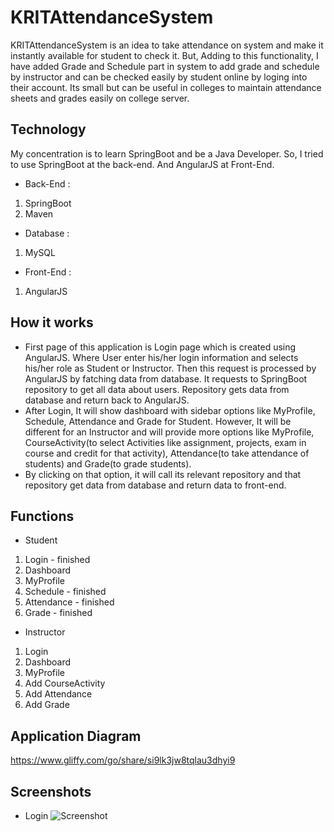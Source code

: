 # KRITAttendanceSystem

KRITAttendanceSystem is an idea to take attendance on system and make it instantly available for student to check it. But, Adding to
this functionality, I have added Grade and Schedule part in system to add grade and schedule by instructor and can be 
checked easily by student online by loging into their account. Its small but can be useful in colleges to maintain attendance sheets and
grades easily on college server.

## Technology

My concentration is to learn SpringBoot and be a Java Developer. So, I tried to use SpringBoot at the back-end. And AngularJS at Front-End.
* Back-End : 
1. SpringBoot
2. Maven
* Database : 
1. MySQL
* Front-End : 
1. AngularJS

## How it works 

* First page of this application is Login page which is created using AngularJS. Where User enter his/her login information and selects 
his/her role as Student or Instructor. Then this request is processed by AngularJS by fatching data from database. It requests to
SpringBoot repository to get all data about users. Repository gets data from database and return back to AngularJS. 
* After Login, It will show dashboard with sidebar options like MyProfile, Schedule, Attendance and Grade for Student. However, It will
be different for an Instructor and will provide more options like MyProfile, CourseActivity(to select Activities like assignment, projects,
exam in course and credit for that activity), Attendance(to take attendance of students) and Grade(to grade students).
* By clicking on that option, it will call its relevant repository and that repository get data from database and return data to front-end.

## Functions
* Student
1. Login       - finished
2. Dashboard   
3. MyProfile   
4. Schedule    - finished
5. Attendance  - finished
6. Grade       - finished

* Instructor
1. Login
2. Dashboard
3. MyProfile
4. Add CourseActivity
5. Add Attendance
6. Add Grade

## Application Diagram

https://www.gliffy.com/go/share/si9lk3jw8tqlau3dhyi9

## Screenshots

* Login
![Screenshot](KRITAttendanceSystem/KritAttendanceSystem/src/main/resources/static/resource/img/Login.png)
